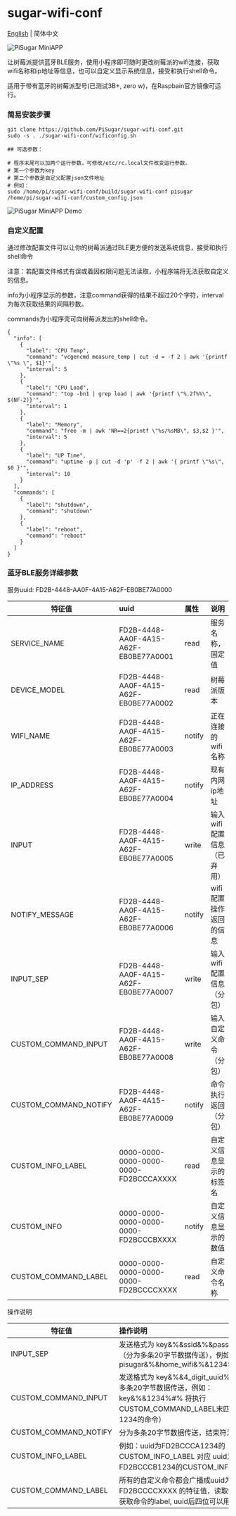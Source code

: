 # sugar-wifi-conf

[English](https://github.com/PiSugar/sugar-wifi-conf) | 简体中文 

![PiSugar MiniAPP](https://raw.githubusercontent.com/PiSugar/sugar-wifi-conf/master/image/qrcode.jpg)

让树莓派提供蓝牙BLE服务，使用小程序即可随时更改树莓派的wifi连接，获取wifi名称和ip地址等信息，也可以自定义显示系统信息，接受和执行shell命令。

适用于带有蓝牙的树莓派型号(已测试3B+, zero w)，在Raspbain官方镜像可运行。

### 简易安装步骤
```
git clone https://github.com/PiSugar/sugar-wifi-conf.git
sudo -s . ./sugar-wifi-conf/wificonfig.sh

## 可选参数：

# 程序末尾可以加两个运行参数，可修改/etc/rc.local文件改变运行参数。
# 第一个参数为key
# 第二个参数是自定义配置json文件地址
# 例如：
sudo /home/pi/sugar-wifi-conf/build/sugar-wifi-conf pisugar /home/pi/sugar-wifi-conf/custom_config.json

```

![PiSugar MiniAPP Demo](https://raw.githubusercontent.com/PiSugar/sugar-wifi-conf/master/image/demo.gif)

### 自定义配置

通过修改配置文件可以让你的树莓派通过BLE更方便的发送系统信息，接受和执行shell命令

注意：若配置文件格式有误或着因权限问题无法读取，小程序端将无法获取自定义的信息。

info为小程序显示的参数，注意command获得的结果不超过20个字符，interval为每次获取结果的间隔秒数。

commands为小程序壳可向树莓派发出的shell命令。

```
{
  "info": [
    {
      "label": "CPU Temp",
      "command": "vcgencmd measure_temp | cut -d = -f 2 | awk '{printf \"%s \", $1}'",
      "interval": 5
    },
    {
      "label": "CPU Load",
      "command": "top -bn1 | grep load | awk '{printf \"%.2f%%\", $(NF-2)}'",
      "interval": 1
    },
    {
      "label": "Memory",
      "command": "free -m | awk 'NR==2{printf \"%s/%sMB\", $3,$2 }'",
      "interval": 5
    },
    {
      "label": "UP Time",
      "command": "uptime -p | cut -d 'p' -f 2 | awk '{ printf \"%s\", $0 }'",
      "interval": 10
    }
  ],
  "commands": [
    {
      "label": "shutdown",
      "command": "shutdown"
    },
    {
      "label": "reboot",
      "command": "reboot"
    }
  ]
}

```

### 蓝牙BLE服务详细参数

服务uuid: FD2B-4448-AA0F-4A15-A62F-EB0BE77A0000

| 特征值 | uuid | 属性 | 说明 |
| - | :- | :- | :- |
| SERVICE_NAME | FD2B-4448-AA0F-4A15-A62F-EB0BE77A0001 | read | 服务名称，固定值 |
| DEVICE_MODEL | FD2B-4448-AA0F-4A15-A62F-EB0BE77A0002 | read | 树莓派版本 |
| WIFI_NAME | FD2B-4448-AA0F-4A15-A62F-EB0BE77A0003 | notify | 正在连接的wifi名称 |
| IP_ADDRESS | FD2B-4448-AA0F-4A15-A62F-EB0BE77A0004 | notify | 现有内网ip地址 |
| INPUT | FD2B-4448-AA0F-4A15-A62F-EB0BE77A0005 | write | 输入wifi配置信息（已弃用） |
| NOTIFY_MESSAGE | FD2B-4448-AA0F-4A15-A62F-EB0BE77A0006 | notify | wifi配置操作返回的信息 |
| INPUT_SEP | FD2B-4448-AA0F-4A15-A62F-EB0BE77A0007 | write | 输入wifi配置信息（分包） |
| CUSTOM_COMMAND_INPUT | FD2B-4448-AA0F-4A15-A62F-EB0BE77A0008 | write | 输入自定义命令（分包） |
| CUSTOM_COMMAND_NOTIFY | FD2B-4448-AA0F-4A15-A62F-EB0BE77A0009 | notify | 命令执行返回（分包） |
| CUSTOM_INFO_LABEL | 0000-0000-0000-0000-0000-FD2BCCCAXXXX | read | 自定义信息显示的标签名 |
| CUSTOM_INFO | 0000-0000-0000-0000-0000-FD2BCCCBXXXX | notify | 自定义信息显示的数值 |
| CUSTOM_COMMAND_LABEL | 0000-0000-0000-0000-0000-FD2BCCCCXXXX | read | 自定义命令名称 |


操作说明

| 特征值 | 操作说明 |
| - | :- |
| INPUT_SEP | 发送格式为 key&%&ssid&%&password%#% （分为多条20字节数据传送），例如：pisugar&%&home_wifi&%&12345678%#% |
| CUSTOM_COMMAND_INPUT | 发送格式为 key&%&4_digit_uuid%#%（分为多条20字节数据传送，例如：key&%&1234%#% 将执行CUSTOM_COMMAND_LABEL末四位uuid为1234的命令） |
| CUSTOM_COMMAND_NOTIFY | 分为多条20字节数据传送，结束符为%#% |
| CUSTOM_INFO_LABEL | 例如：uuid为FD2BCCCA1234的CUSTOM_INFO_LABEL 对应 uuid为FD2BCCCB1234的CUSTOM_INFO特征值 |
| CUSTOM_COMMAND_LABEL | 所有的自定义命令都会广播成uuid为 FD2BCCCCXXXX 的特征值，读取特征值可以获取命令的label, uuid后四位可以用发送执行 |


